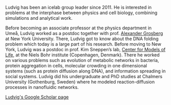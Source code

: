 Ludvig has been an icelab group leader since 2011. He is interested in problems at the interphase between physics and cell biology, combining simulations and analytical work. 

Before becoming an associate professor at the physics department in Umeå, Ludvig worked as a postdoc together with prof. [Alexander Grosberg](https://physics.nyu.edu/Grosberg/) at New York University. There, Ludvig got to know about the DNA folding problem which today is a large part of his research. Before moving to New York, Ludvig was a postdoc in prof. Kim Sneppen’s lab, [Center for Models of Life](https://nbi.ku.dk/english/research/biocomplexity/cmol/), at the Niels Bohr institute (Copenhagen, Denmark). There he worked on various problems such as evolution of metabolic networks in bacteria, protein aggregation in cells, molecular crowding in one dimensional systems (such as protein diffusion along DNA), and information spreading in social systems. Ludvig did his undergraduate and PhD studies at Chalmers University (Gothenburg, Sweden) where he modeled reaction-diffusion processes in nanofluidic networks.

[Ludvig's Google Scholar page](https://scholar.google.se/citations?hl=en&user=dgyfsckAAAAJ&view_op=list_works&sortby=pubdate)